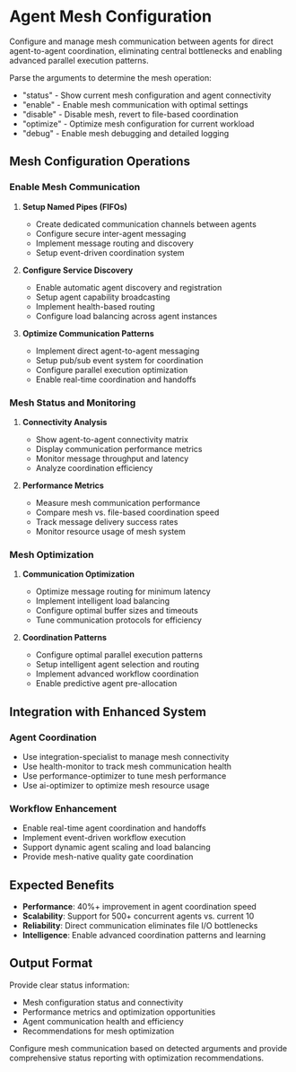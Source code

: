 # Agent Mesh Configuration

Configure and manage mesh communication between agents for direct agent-to-agent coordination, eliminating central bottlenecks and enabling advanced parallel execution patterns.

Parse the arguments to determine the mesh operation:
- "status" - Show current mesh configuration and agent connectivity
- "enable" - Enable mesh communication with optimal settings
- "disable" - Disable mesh, revert to file-based coordination
- "optimize" - Optimize mesh configuration for current workload
- "debug" - Enable mesh debugging and detailed logging

## Mesh Configuration Operations

### Enable Mesh Communication
1. **Setup Named Pipes (FIFOs)**
   - Create dedicated communication channels between agents
   - Configure secure inter-agent messaging
   - Implement message routing and discovery
   - Setup event-driven coordination system

2. **Configure Service Discovery**
   - Enable automatic agent discovery and registration
   - Setup agent capability broadcasting
   - Implement health-based routing
   - Configure load balancing across agent instances

3. **Optimize Communication Patterns**
   - Implement direct agent-to-agent messaging
   - Setup pub/sub event system for coordination
   - Configure parallel execution optimization
   - Enable real-time coordination and handoffs

### Mesh Status and Monitoring
1. **Connectivity Analysis**
   - Show agent-to-agent connectivity matrix
   - Display communication performance metrics
   - Monitor message throughput and latency
   - Analyze coordination efficiency

2. **Performance Metrics**
   - Measure mesh communication performance
   - Compare mesh vs. file-based coordination speed
   - Track message delivery success rates
   - Monitor resource usage of mesh system

### Mesh Optimization
1. **Communication Optimization**
   - Optimize message routing for minimum latency
   - Implement intelligent load balancing
   - Configure optimal buffer sizes and timeouts
   - Tune communication protocols for efficiency

2. **Coordination Patterns**
   - Configure optimal parallel execution patterns
   - Setup intelligent agent selection and routing
   - Implement advanced workflow coordination
   - Enable predictive agent pre-allocation

## Integration with Enhanced System

### Agent Coordination
- Use integration-specialist to manage mesh connectivity
- Use health-monitor to track mesh communication health
- Use performance-optimizer to tune mesh performance
- Use ai-optimizer to optimize mesh resource usage

### Workflow Enhancement
- Enable real-time agent coordination and handoffs
- Implement event-driven workflow execution
- Support dynamic agent scaling and load balancing
- Provide mesh-native quality gate coordination

## Expected Benefits

- **Performance**: 40%+ improvement in agent coordination speed
- **Scalability**: Support for 500+ concurrent agents vs. current 10
- **Reliability**: Direct communication eliminates file I/O bottlenecks
- **Intelligence**: Enable advanced coordination patterns and learning

## Output Format

Provide clear status information:
- Mesh configuration status and connectivity
- Performance metrics and optimization opportunities
- Agent communication health and efficiency
- Recommendations for mesh optimization

Configure mesh communication based on detected arguments and provide comprehensive status reporting with optimization recommendations.